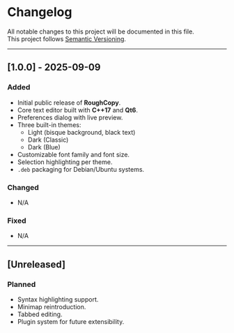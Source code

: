 # Changelog

All notable changes to this project will be documented in this file.  
This project follows [Semantic Versioning](https://semver.org/).

---

## [1.0.0] - 2025-09-09
### Added
- Initial public release of **RoughCopy**.
- Core text editor built with **C++17** and **Qt6**.
- Preferences dialog with live preview.
- Three built-in themes:
  - Light (bisque background, black text)
  - Dark (Classic)
  - Dark (Blue)
- Customizable font family and font size.
- Selection highlighting per theme.
- `.deb` packaging for Debian/Ubuntu systems.

### Changed
- N/A

### Fixed
- N/A

---

## [Unreleased]
### Planned
- Syntax highlighting support.
- Minimap reintroduction.
- Tabbed editing.
- Plugin system for future extensibility.
